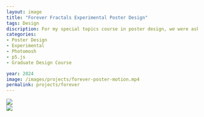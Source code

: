 ```yaml
---
layout: image
title: "Forever Fractals Experimental Poster Design"
tags: Design
discription: For my special topics course in poster design, we were asked to create a poster with a motion element. I chose to explore the concept of infinity through fractals, learning p5.js to generate dynamic fractal designs. Using Photomosh, I refined these visuals into both static and animated forms, and then incorporated an augmented reality layer via Artivive to bring the poster to life. To heighten the effect, I provided 3D glasses during my graduate salon and in-class critiques, further distorting the viewing experience and making the exploration of infinity feel more unsettling. The speculative design aspect—pushing viewers to confront the endless nature of fractals—was the most fascinating part of this project for me, as it opened up new ways to perceive and engage with the infinite.
categories:
- Poster Design
- Experimental
- Photomosh
- p5.js
- Graduate Design Course

year: 2024
image: /images/projects/forever-poster-motion.mp4
permalink: projects/forever
---
```


<div class="images-left"><img style="padding-top: 0" src="/images/projects/forever-poster.png"></div>
<div class="images-right"><img style="padding-top: 0" src="/images/projects/forever-poster-motion.mp4"></div>

